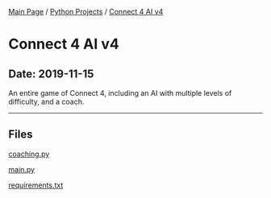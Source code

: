 [Main Page](/) / [Python Projects](/python) / [Connect 4 AI v4](/python/2019-11-15_Connect_4_AI_v4)

# Connect 4 AI v4

## Date: 2019-11-15

An entire game of Connect 4, including an AI with multiple levels of difficulty, and a coach.

-----

## Files

[coaching.py](coaching.py)

[main.py](main.py)

[requirements.txt](requirements.txt)